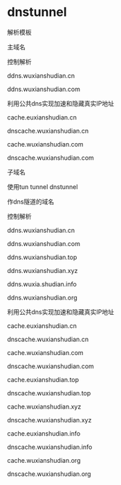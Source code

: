 # dnstunnel
解析模板

主域名

控制解析

ddns.wuxianshudian.cn

ddns.wuxianshudian.com

利用公共dns实现加速和隐藏真实IP地址

cache.euxianshudian.cn

dnscache.wuxianshudian.cn

cache.wuxianshudian.com

dnscache.wuxianshudian.com





子域名

使用tun tunnel dnstunnel


作dns隧道的域名


控制解析



ddns.wuxianshudian.cn

ddns.wuxianshudian.com

ddns.wuxianshudian.top


ddns.wuxianshudian.xyz


ddns.wuxia.shudian.info


ddns.wuxianshudian.org


利用公共dns实现加速和隐藏真实IP地址


cache.euxianshudian.cn


dnscache.wuxianshudian.cn

cache.wuxianshudian.com


dnscache.wuxianshudian.com


cache.euxianshudian.top


dnscache.wuxianshudian.top


cache.wuxianshudian.xyz


dnscache.wuxianshudian.xyz


cache.euxianshudian.info


dnscache.wuxianshudian.info


cache.wuxianshudian.org


dnscache.wuxianshudian.org

